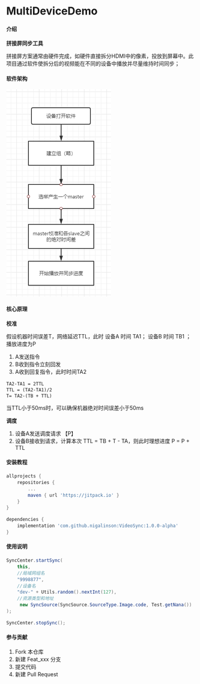 # MultiDeviceDemo

#### 介绍
**拼接屏同步工具**

拼接屏方案通常由硬件完成，如硬件直接拆分HDMI中的像素，投放到屏幕中。此项目通过软件使拆分后的视频能在不同的设备中播放并尽量维持时间同步；

#### 软件架构

![](examples/progress.png)

#### 核心原理

**校准**

假设机器时间误差T，网络延迟TTL，此时 设备A 时间 TA1； 设备B 时间 TB1 ；播放进度为P

1. A发送指令
2. B收到指令立刻回发
3. A收到回复指令，此时时间TA2

```
TA2-TA1 = 2TTL
TTL = (TA2-TA1)/2
T= TA2-(TB + TTL)
```

当TTL小于50ms时，可以确保机器绝对时间误差小于50ms

**调度**

1. 设备A发送调度请求 【P】
2. 设备B接收到请求，计算本次 TTL = TB + T - TA，则此时理想进度 P = P + TTL


#### 安装教程

````gradle
allprojects {
    repositories {
        ...
        maven { url 'https://jitpack.io' }
    }
}
````
````gradle
dependencies {
    implementation 'com.github.nigalinson:VideoSync:1.0.0-alpha'
}
````

#### 使用说明

```java
SyncCenter.startSync(
    this,
    //局域网组名
    "9998877",
    //设备名
    "dev-" + Utils.random().nextInt(127),
    //资源类型和地址
     new SyncSource(SyncSource.SourceType.Image.code, Test.getNana())
);

```

```java
SyncCenter.stopSync();

```


#### 参与贡献

1.  Fork 本仓库
2.  新建 Feat_xxx 分支
3.  提交代码
4.  新建 Pull Request
